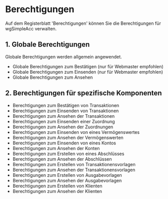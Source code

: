 # Berechtigungen

Auf dem Registerblatt 'Berechtigungen' können Sie die Berechtigungen für wgSimpleAcc verwalten.

## 1. Globale Berechtigungen

Globale Berechtigungen werden allgemein angewendet.

* Globale Berechtigungen zum Bestätigen (nur für Webmaster empfohlen)
* Globale Berechtigungen zum Einsenden (nur für Webmaster empfohlen)
* Globale Berechtigungen zum Ansehen

## 2. Berechtigungen für spezifische Komponenten

* Berechtigungen zum Bestätigen von Transaktionen
* Berechtigungen zum Einsenden von Transaktionen
* Berechtigungen zum Ansehen der Transaktionen
* Berechtigungen zum Einsenden einer Zuordnung
* Berechtigungen zum Ansehen der Zuordnungen
* Berechtigungen zum Einsenden von eines Vermögenswertes
* Berechtigungen zum Ansehen der Vermögenswerten
* Berechtigungen zum Einsenden von eines Kontos
* Berechtigungen zum Ansehen der Konten
* Berechtigungen zum Erstellen von eines Abschlüsses
* Berechtigungen zum Ansehen der Abschlüssen
* Berechtigungen zum Erstellen von Transaktionensvorlagen
* Berechtigungen zum Ansehen der Transaktionensvorlagen
* Berechtigungen zum Erstellen von Ausgabevorlagen
* Berechtigungen zum Ansehen der Ausgabevorlagen
* Berechtigungen zum Erstellen von Klienten
* Berechtigungen zum Ansehen der Klienten
